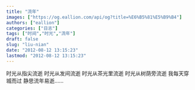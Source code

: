 ```yaml
---
title: "流年"
images: ["https://og.eallion.com/api/og?title=%E6%B5%81%E5%B9%B4"]
authors: ["eallion"]
categories: ["日志"]
tags: ["时间","时光","流年"]
draft: false
slug: "liu-nian"
date: "2012-08-12 13:15:23"
lastmod: "2012-08-12 13:15:23"
---
```


时光从指尖流逝
时光从发间流逝
时光从茶光里流逝
时光从树荫旁流逝
我每天穿城而过
静思流年易逝……
